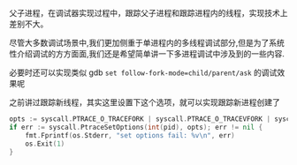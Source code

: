 父子进程，在调试器实现过程中，跟踪父子进程和跟踪进程内的线程，实现技术上差别不大。

尽管大多数调试场景中,我们更加侧重于单进程内的多线程调试部分,但是为了系统性介绍调试的方方面面,我们还是希望简单讲一下多进程调试中涉及到的一些内容.

必要时还可以实现类似 gdb `set follow-fork-mode=child/parent/ask` 的调试效果呢


之前讲过跟踪新线程，其实这里设置下这个选项，就可以实现跟踪新进程创建了

```go   
opts := syscall.PTRACE_O_TRACEFORK | syscall.PTRACE_O_TRACEVFORK | syscall.PTRACE_O_TRACECLONE
if err := syscall.PtraceSetOptions(int(pid), opts); err != nil {
    fmt.Fprintf(os.Stderr, "set options fail: %v\n", err)
    os.Exit(1)
}
```
